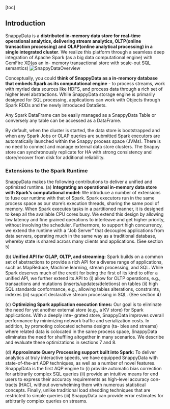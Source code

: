 [toc]
## Introduction
SnappyData is a **distributed in-memory data store for real-time operational analytics, delivering stream analytics, OLTP(online transaction processing) and OLAP(online analytical processing) in a single integrated cluster**. We realize this platform through a seamless deep integration of Apache Spark (as a big data computational engine) with GemFire XD(as an in- memory transactional store with scale-out SQL semantics) 
![SnappyDataOverview](https://prismic-io.s3.amazonaws.com/snappyblog/c6658eccdaf158546930376296cd7c3d33cff544_jags_resize.png)


Conceptually, you could **think of SnappyData as a in-memory database that embeds Spark as its computational engine** - to process streams, work with myriad data sources like HDFS, and process data through a rich set of higher level abstractions. While SnappyData storage engine is primarily designed for SQL processing, applications can work with Objects through Spark RDDs and the newly introduced DataSets. 

Any Spark DataFrame can be easily managed as a SnappyData Table or conversely any table can be accessed as a DataFrame. 

By default, when the cluster is started, the data store is bootstrapped and when any Spark Jobs or OLAP queries are submitted Spark executors are automatically launched within the Snappy process space (JVMs). There is no need to connect and manage external data store clusters. The Snappy store can synchronously replicate for HA with strong consistency and store/recover from disk for additional reliability.

### Extensions to the Spark Runtime
SnappyData makes the following contributions to deliver a unified and optimized runtime.
(a) **Integrating an operational in-memory data store with Spark’s computational model:** We introduce a number of extensions to fuse our runtime with that of Spark. Spark executors run in the same process space as our store’s execution threads, sharing the same pool of memory. When Spark executes tasks in a partitioned manner, it is designed to keep all the available CPU cores busy. We extend this design by allowing low latency and fine grained operations to interleave and get higher priority, without involving the scheduler. Furthermore, to support high concurrency, we extend the runtime with a “Job Server” that decouples applications from data servers, operating much in the same way as a traditional database, whereby state is shared across many clients and applications. (See section 5)

(b) **Unified API for OLAP, OLTP, and streaming:** Spark builds on a common set of abstractions to provide a rich API for a diverse range of applications, such as MapReduce, Machine learning, stream processing, and SQL. 
While Spark deserves much of the credit for being the first of its kind to offer a unified API, we further extend its API to 
(i) allow for OLTP operations, e.g., transactions and mutations (inserts/updates/deletions) on tables
(ii) high SQL standards conformance, e.g., allowing tables alterations, constraints, indexes
(iii) support declarative stream processing in SQL. (See section 4)

(c) **Optimizing Spark application execution times:** Our goal is to eliminate the need for yet another external store (e.g., a KV store) for Spark applications. With a deeply inte- grated store, SnappyData improves overall performance by minimizing network traffic and serialization costs. In addition, by promoting colocated schema designs (ta- bles and streams) where related data is colocated in the same process space, SnappyData eliminates the need for shuffling altogether in many scenarios. We describe and evaluate these optimizations in sections 7 and 8.

(d) **Approximate Query Processing support built into Spark:** To deliver analytics at truly interactive speeds, we have equipped SnappyData with state-of-the-art AQP techniques, as well as a number of novel features. 
SnappyData is the first AQP engine to 
(i) provide automatic bias correction for arbitrarily complex SQL queries
(ii) provide an intuitive means for end users to express their accuracy requirements as high-level accuracy con- tracts (HAC), without overwhelming them with numerous statistical concepts. Finally, unlike traditional load shedding techniques that are restricted to simple queries
(iii) SnappyData can provide error estimates for arbitrarily complex queries on streams.



